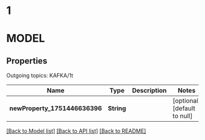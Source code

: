 # 1

# MODEL

## Properties


 Outgoing topics:
              KAFKA/1t


| Name | Type | Description | Notes |
|------------ | ------------- | ------------- | -------------|
| **newProperty\_1751446636396** | **String** |  | [optional] [default to null] |

[[Back to Model list]](../README.md#documentation-for-models) [[Back to API list]](../README.md#documentation-for-api-endpoints) [[Back to README]](../README.md)

